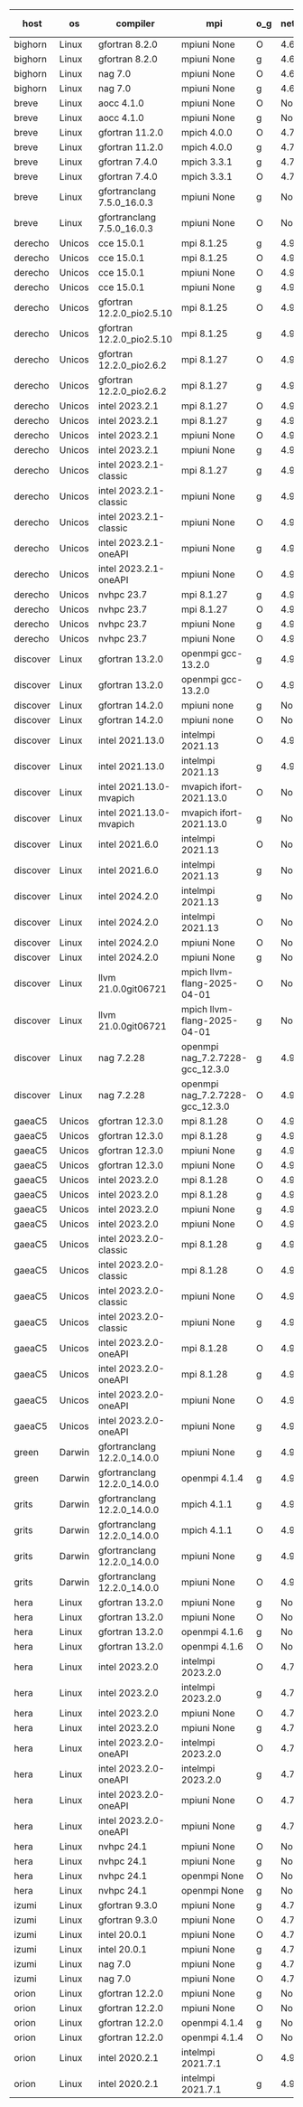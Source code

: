 

| host     | os       | compiler                              | mpi                      | o_g        | netcdf        | build       | u_pass          | u_fail          | s_pass            | s_fail            | e_pass             | e_fail             | nuopc_pass       | nuopc_fail       | artifacts link          |
|----------|----------|---------------------------------------|--------------------------|------------|---------------|-------------|-----------------|-----------------|-------------------|-------------------|--------------------|--------------------|------------------|------------------|-------------------------|
| bighorn | Linux | gfortran 8.2.0 | mpiuni None  | O | 4.6.1  | PASS | 12558 | 0 | 9 | 0 | 42 | 0 | None | None | <a href="https://github.com/esmf-org/esmf-test-artifacts/tree/9364d7c8365d0eb026625fa32536de9b21fab481/develop/gfortran/8.2.0/O/mpiuni/None" target="_blank">9364d7c</a> | 
| bighorn | Linux | gfortran 8.2.0 | mpiuni None  | g | 4.6.1  | PASS | 12558 | 0 | 9 | 0 | 42 | 0 | None | None | <a href="https://github.com/esmf-org/esmf-test-artifacts/tree/1569a0c61b69e983c7a3b86efb6611d201268abf/develop/gfortran/8.2.0/g/mpiuni/None" target="_blank">1569a0c</a> | 
| bighorn | Linux | nag 7.0 | mpiuni None  | O | 4.6.1  | PASS | 12558 | 0 | 9 | 0 | 42 | 0 | None | None | <a href="https://github.com/esmf-org/esmf-test-artifacts/tree/b242f93fbf792035b9c065b2120d1720080e0aa2/develop/nag/7.0/O/mpiuni/None" target="_blank">b242f93</a> | 
| bighorn | Linux | nag 7.0 | mpiuni None  | g | 4.6.1  | PASS | 12558 | 0 | 9 | 0 | 42 | 0 | None | None | <a href="https://github.com/esmf-org/esmf-test-artifacts/tree/b2e7a5355d2ad6beefda34ee33b279556d8bcd30/develop/nag/7.0/g/mpiuni/None" target="_blank">b2e7a53</a> | 
| breve | Linux | aocc 4.1.0 | mpiuni None  | O | None  | PASS | 12532 | 26 | 9 | 0 | 42 | 0 | None | None | <a href="https://github.com/esmf-org/esmf-test-artifacts/tree/ce9c0159664c5e5610be3c8324d29d9e6451bec2/develop/aocc/4.1.0/O/mpiuni/None" target="_blank">ce9c015</a> | 
| breve | Linux | aocc 4.1.0 | mpiuni None  | g | None  | PASS | 12532 | 26 | 9 | 0 | 42 | 0 | None | None | <a href="https://github.com/esmf-org/esmf-test-artifacts/tree/d054540a4badf32bb088fe6692f5c04543d5c141/develop/aocc/4.1.0/g/mpiuni/None" target="_blank">d054540</a> | 
| breve | Linux | gfortran 11.2.0 | mpich 4.0.0  | O | 4.7.4  | PASS | 14227 | 0 | 51 | 0 | 80 | 0 | 58 | 0 | <a href="https://github.com/esmf-org/esmf-test-artifacts/tree/00def795d0b81f9447c4f977153e6046ace4f60d/develop/gfortran/11.2.0/O/mpich/4.0.0" target="_blank">00def79</a> | 
| breve | Linux | gfortran 11.2.0 | mpich 4.0.0  | g | 4.7.4  | PASS | 14227 | 0 | 51 | 0 | 80 | 0 | 58 | 0 | <a href="https://github.com/esmf-org/esmf-test-artifacts/tree/267172ac2fd09554db0693c128627241dfc24fc8/develop/gfortran/11.2.0/g/mpich/4.0.0" target="_blank">267172a</a> | 
| breve | Linux | gfortran 7.4.0 | mpich 3.3.1  | g | 4.7.4  | PASS | 14227 | 0 | 51 | 0 | 80 | 0 | 58 | 0 | <a href="https://github.com/esmf-org/esmf-test-artifacts/tree/0fb3d66cac67f94f5c701cc7954272c54bb79d3a/develop/gfortran/7.4.0/g/mpich/3.3.1" target="_blank">0fb3d66</a> | 
| breve | Linux | gfortran 7.4.0 | mpich 3.3.1  | O | 4.7.4  | PASS | 14227 | 0 | 51 | 0 | 80 | 0 | 58 | 0 | <a href="https://github.com/esmf-org/esmf-test-artifacts/tree/8d5cea554b46eda1543b5f9b7698fb8cab484299/develop/gfortran/7.4.0/O/mpich/3.3.1" target="_blank">8d5cea5</a> | 
| breve | Linux | gfortranclang 7.5.0_16.0.3 | mpiuni None  | g | None  | PASS | 12558 | 0 | 9 | 0 | 42 | 0 | None | None | <a href="https://github.com/esmf-org/esmf-test-artifacts/tree/278dc39b5c90e912da642601ec9eea732d860830/develop/gfortranclang/7.5.0_16.0.3/g/mpiuni/None" target="_blank">278dc39</a> | 
| breve | Linux | gfortranclang 7.5.0_16.0.3 | mpiuni None  | O | None  | PASS | 12558 | 0 | 9 | 0 | 42 | 0 | None | None | <a href="https://github.com/esmf-org/esmf-test-artifacts/tree/634b2456cdb6c0d04dcae843ff69765c1ec33161/develop/gfortranclang/7.5.0_16.0.3/O/mpiuni/None" target="_blank">634b245</a> | 
| derecho | Unicos | cce 15.0.1 | mpi 8.1.25  | g | 4.9.2  | PASS | 14028 | 199 | 51 | 0 | 80 | 0 | 57 | 0 | <a href="https://github.com/esmf-org/esmf-test-artifacts/tree/09cf63785c283fc2b2d27a76866dc40f352e7abe/develop/cce/15.0.1/g/mpi/8.1.25" target="_blank">09cf637</a> | 
| derecho | Unicos | cce 15.0.1 | mpi 8.1.25  | O | 4.9.2  | PASS | None | None | None | None | None | None | None | None | <a href="https://github.com/esmf-org/esmf-test-artifacts/tree/5511fb3b10ff854065da8078d63e5b1fdaeb9dad/develop/cce/15.0.1/O/mpi/8.1.25" target="_blank">5511fb3</a> | 
| derecho | Unicos | cce 15.0.1 | mpiuni None  | O | 4.9.2  | PASS | 12322 | 236 | 9 | 0 | 42 | 0 | None | None | <a href="https://github.com/esmf-org/esmf-test-artifacts/tree/420a519080a4197df4f270df7983c57291e8fbb4/develop/cce/15.0.1/O/mpiuni/None" target="_blank">420a519</a> | 
| derecho | Unicos | cce 15.0.1 | mpiuni None  | g | 4.9.2  | PASS | 12481 | 77 | 9 | 0 | 42 | 0 | None | None | <a href="https://github.com/esmf-org/esmf-test-artifacts/tree/dc6ef41d45a3e9de502cf8e21db040ab6afd2263/develop/cce/15.0.1/g/mpiuni/None" target="_blank">dc6ef41</a> | 
| derecho | Unicos | gfortran 12.2.0_pio2.5.10 | mpi 8.1.25  | O | 4.9.2  | PASS | 14227 | 0 | 51 | 0 | 80 | 0 | 57 | 0 | <a href="https://github.com/esmf-org/esmf-test-artifacts/tree/a4360ec8d0c359543b2dd83f0cfc5dcb4a451639/develop/gfortran/12.2.0_pio2.5.10/O/mpi/8.1.25" target="_blank">a4360ec</a> | 
| derecho | Unicos | gfortran 12.2.0_pio2.5.10 | mpi 8.1.25  | g | 4.9.2  | PASS | 14227 | 0 | 51 | 0 | 80 | 0 | 57 | 0 | <a href="https://github.com/esmf-org/esmf-test-artifacts/tree/05374e005cd0f986a02797427f93a42b1358b861/develop/gfortran/12.2.0_pio2.5.10/g/mpi/8.1.25" target="_blank">05374e0</a> | 
| derecho | Unicos | gfortran 12.2.0_pio2.6.2 | mpi 8.1.27  | O | 4.9.2  | PASS | None | None | None | None | None | None | None | None | <a href="https://github.com/esmf-org/esmf-test-artifacts/tree/ea8ba011e9bfce5fd64014ee75137156f51390af/develop/gfortran/12.2.0_pio2.6.2/O/mpi/8.1.27" target="_blank">ea8ba01</a> | 
| derecho | Unicos | gfortran 12.2.0_pio2.6.2 | mpi 8.1.27  | g | 4.9.2  | PASS | None | None | None | None | None | None | None | None | <a href="https://github.com/esmf-org/esmf-test-artifacts/tree/eeec0fda77e7c6e43e3eac4f9e369d4083733c43/develop/gfortran/12.2.0_pio2.6.2/g/mpi/8.1.27" target="_blank">eeec0fd</a> | 
| derecho | Unicos | intel 2023.2.1 | mpi 8.1.27  | O | 4.9.2  | PASS | None | None | None | None | None | None | None | None | <a href="https://github.com/esmf-org/esmf-test-artifacts/tree/4473b3cbd63ca2a95950023bff767d73c4ca6be0/develop/intel/2023.2.1/O/mpi/8.1.27" target="_blank">4473b3c</a> | 
| derecho | Unicos | intel 2023.2.1 | mpi 8.1.27  | g | 4.9.2  | PASS | 14227 | 0 | 51 | 0 | 80 | 0 | 58 | 0 | <a href="https://github.com/esmf-org/esmf-test-artifacts/tree/896583ad3751666c48926447869bdfc51324b8d0/develop/intel/2023.2.1/g/mpi/8.1.27" target="_blank">896583a</a> | 
| derecho | Unicos | intel 2023.2.1 | mpiuni None  | O | 4.9.2  | PASS | 12558 | 0 | 9 | 0 | 42 | 0 | None | None | <a href="https://github.com/esmf-org/esmf-test-artifacts/tree/225224b2c61f40630204d3d2c4899c45175e8c5e/develop/intel/2023.2.1/O/mpiuni/None" target="_blank">225224b</a> | 
| derecho | Unicos | intel 2023.2.1 | mpiuni None  | g | 4.9.2  | PASS | 12558 | 0 | 9 | 0 | 42 | 0 | None | None | <a href="https://github.com/esmf-org/esmf-test-artifacts/tree/374dafc8b7064349fe6e1d12ed4533463fbabf2a/develop/intel/2023.2.1/g/mpiuni/None" target="_blank">374dafc</a> | 
| derecho | Unicos | intel 2023.2.1-classic | mpi 8.1.27  | g | 4.9.2  | PASS | None | None | None | None | None | None | None | None | <a href="https://github.com/esmf-org/esmf-test-artifacts/tree/4e1efbb674a4c7339daed28cdb3eda20a10125aa/develop/intel/2023.2.1-classic/g/mpi/8.1.27" target="_blank">4e1efbb</a> | 
| derecho | Unicos | intel 2023.2.1-classic | mpiuni None  | g | 4.9.2  | PASS | 12558 | 0 | 9 | 0 | 42 | 0 | None | None | <a href="https://github.com/esmf-org/esmf-test-artifacts/tree/e3a7ba61226b20c0c713494217f6110dfaba8774/develop/intel/2023.2.1-classic/g/mpiuni/None" target="_blank">e3a7ba6</a> | 
| derecho | Unicos | intel 2023.2.1-classic | mpiuni None  | O | 4.9.2  | PASS | 12558 | 0 | 9 | 0 | 42 | 0 | None | None | <a href="https://github.com/esmf-org/esmf-test-artifacts/tree/f3006b8b115cf510a2394829697c0e097f427ac9/develop/intel/2023.2.1-classic/O/mpiuni/None" target="_blank">f3006b8</a> | 
| derecho | Unicos | intel 2023.2.1-oneAPI | mpiuni None  | g | 4.9.2  | PASS | None | None | None | None | None | None | None | None | <a href="https://github.com/esmf-org/esmf-test-artifacts/tree/1f650d133f06b4d25ba1add3606eea33cb7b6434/develop/intel/2023.2.1-oneAPI/g/mpiuni/None" target="_blank">1f650d1</a> | 
| derecho | Unicos | intel 2023.2.1-oneAPI | mpiuni None  | O | 4.9.2  | PASS | 12558 | 0 | 9 | 0 | 42 | 0 | None | None | <a href="https://github.com/esmf-org/esmf-test-artifacts/tree/48540e0625f4ee4d6294ed574d105333175e1beb/develop/intel/2023.2.1-oneAPI/O/mpiuni/None" target="_blank">48540e0</a> | 
| derecho | Unicos | nvhpc 23.7 | mpi 8.1.27  | g | 4.9.2  | PASS | 14227 | 0 | 51 | 0 | 80 | 0 | 57 | 0 | <a href="https://github.com/esmf-org/esmf-test-artifacts/tree/5528cae888a4b3f39a6a5485ffb9c1127e12c950/develop/nvhpc/23.7/g/mpi/8.1.27" target="_blank">5528cae</a> | 
| derecho | Unicos | nvhpc 23.7 | mpi 8.1.27  | O | 4.9.2  | PASS | 14227 | 0 | 51 | 0 | 80 | 0 | 57 | 0 | <a href="https://github.com/esmf-org/esmf-test-artifacts/tree/4f2167649275550e49bd3e5329adc34e8eb0a5c8/develop/nvhpc/23.7/O/mpi/8.1.27" target="_blank">4f21676</a> | 
| derecho | Unicos | nvhpc 23.7 | mpiuni None  | g | 4.9.2  | PASS | 12558 | 0 | 9 | 0 | 42 | 0 | None | None | <a href="https://github.com/esmf-org/esmf-test-artifacts/tree/ab9b49ea4825f080eeb6dcc374b4207ebb542a86/develop/nvhpc/23.7/g/mpiuni/None" target="_blank">ab9b49e</a> | 
| derecho | Unicos | nvhpc 23.7 | mpiuni None  | O | 4.9.2  | PASS | 12558 | 0 | 9 | 0 | 42 | 0 | None | None | <a href="https://github.com/esmf-org/esmf-test-artifacts/tree/ed800ac132876507c19846b1885b050596ebcedc/develop/nvhpc/23.7/O/mpiuni/None" target="_blank">ed800ac</a> | 
| discover | Linux | gfortran 13.2.0 | openmpi gcc-13.2.0  | g | 4.9.2  | PASS | 14227 | 0 | 51 | 0 | 80 | 0 | 57 | 0 | <a href="https://github.com/esmf-org/esmf-test-artifacts/tree/b051b339f466768c8006feed80e619f6d8d90079/develop/gfortran/13.2.0/g/openmpi/gcc-13.2.0" target="_blank">b051b33</a> | 
| discover | Linux | gfortran 13.2.0 | openmpi gcc-13.2.0  | O | 4.9.2  | PASS | None | None | None | None | None | None | None | None | <a href="https://github.com/esmf-org/esmf-test-artifacts/tree/bb97a8bd8ba89344b5df4da842f4d423bfc0e2da/develop/gfortran/13.2.0/O/openmpi/gcc-13.2.0" target="_blank">bb97a8b</a> | 
| discover | Linux | gfortran 14.2.0 | mpiuni none  | g | None  | PASS | 12558 | 0 | 9 | 0 | 42 | 0 | None | None | <a href="https://github.com/esmf-org/esmf-test-artifacts/tree/63eeeaf77291fad56178147fde789ed84c82b334/develop/gfortran/14.2.0/g/mpiuni/none" target="_blank">63eeeaf</a> | 
| discover | Linux | gfortran 14.2.0 | mpiuni none  | O | None  | PASS | 12558 | 0 | 9 | 0 | 42 | 0 | None | None | <a href="https://github.com/esmf-org/esmf-test-artifacts/tree/05cea0ac7faafd266728be1262d29a98911f0a62/develop/gfortran/14.2.0/O/mpiuni/none" target="_blank">05cea0a</a> | 
| discover | Linux | intel 2021.13.0 | intelmpi 2021.13  | O | 4.9.2  | PASS | None | None | None | None | None | None | None | None | <a href="https://github.com/esmf-org/esmf-test-artifacts/tree/f78c9d95693ca3905247e987be45476dac119afa/develop/intel/2021.13.0/O/intelmpi/2021.13" target="_blank">f78c9d9</a> | 
| discover | Linux | intel 2021.13.0 | intelmpi 2021.13  | g | 4.9.2  | PASS | 14227 | 0 | 51 | 0 | 80 | 0 | 57 | 0 | <a href="https://github.com/esmf-org/esmf-test-artifacts/tree/47519dfa311e044737e65fc7470483d9b3b88e61/develop/intel/2021.13.0/g/intelmpi/2021.13" target="_blank">47519df</a> | 
| discover | Linux | intel 2021.13.0-mvapich | mvapich ifort-2021.13.0  | O | None  | PASS | None | None | None | None | None | None | None | None | <a href="https://github.com/esmf-org/esmf-test-artifacts/tree/482bd0e135774ca263875307a94b4ca627a09d61/develop/intel/2021.13.0-mvapich/O/mvapich/ifort-2021.13.0" target="_blank">482bd0e</a> | 
| discover | Linux | intel 2021.13.0-mvapich | mvapich ifort-2021.13.0  | g | None  | PASS | 14227 | 0 | 51 | 0 | 80 | 0 | 57 | 0 | <a href="https://github.com/esmf-org/esmf-test-artifacts/tree/3345eb034c22256c36b4ff66e86818abf22bfe38/develop/intel/2021.13.0-mvapich/g/mvapich/ifort-2021.13.0" target="_blank">3345eb0</a> | 
| discover | Linux | intel 2021.6.0 | intelmpi 2021.13  | O | None  | PASS | 14227 | 0 | 51 | 0 | 80 | 0 | 57 | 0 | <a href="https://github.com/esmf-org/esmf-test-artifacts/tree/f4d846e17cb45e9908e85df68deb9539c4f80f70/develop/intel/2021.6.0/O/intelmpi/2021.13" target="_blank">f4d846e</a> | 
| discover | Linux | intel 2021.6.0 | intelmpi 2021.13  | g | None  | PASS | 14227 | 0 | 51 | 0 | 80 | 0 | 57 | 0 | <a href="https://github.com/esmf-org/esmf-test-artifacts/tree/3023408e4d9e3e70886169925dce7fb415efaedb/develop/intel/2021.6.0/g/intelmpi/2021.13" target="_blank">3023408</a> | 
| discover | Linux | intel 2024.2.0 | intelmpi 2021.13  | g | None  | PASS | None | None | None | None | None | None | None | None | <a href="https://github.com/esmf-org/esmf-test-artifacts/tree/7f13295ca4d772ec0210ca84798093be11358e23/develop/intel/2024.2.0/g/intelmpi/2021.13" target="_blank">7f13295</a> | 
| discover | Linux | intel 2024.2.0 | intelmpi 2021.13  | O | None  | PASS | 14227 | 0 | 51 | 0 | 80 | 0 | 57 | 0 | <a href="https://github.com/esmf-org/esmf-test-artifacts/tree/c48415543ae8acb455357a198276d1924826aa56/develop/intel/2024.2.0/O/intelmpi/2021.13" target="_blank">c484155</a> | 
| discover | Linux | intel 2024.2.0 | mpiuni None  | O | None  | PASS | 12558 | 0 | 9 | 0 | 42 | 0 | None | None | <a href="https://github.com/esmf-org/esmf-test-artifacts/tree/f3686ebf977f0a6437f042ca98dadca64de4ea20/develop/intel/2024.2.0/O/mpiuni/None" target="_blank">f3686eb</a> | 
| discover | Linux | intel 2024.2.0 | mpiuni None  | g | None  | PASS | 12557 | 1 | 9 | 0 | 42 | 0 | None | None | <a href="https://github.com/esmf-org/esmf-test-artifacts/tree/a82de3f910c3084b802fc8f9a97bfba48daec6e0/develop/intel/2024.2.0/g/mpiuni/None" target="_blank">a82de3f</a> | 
| discover | Linux | llvm 21.0.0git06721 | mpich llvm-flang-2025-04-01  | O | None  | PASS | 14209 | 18 | 18 | 33 | 75 | 5 | 0 | 57 | <a href="https://github.com/esmf-org/esmf-test-artifacts/tree/64f295e424c0fb731048dcd186de3031d1129f1d/develop/llvm/21.0.0git06721/O/mpich/llvm-flang-2025-04-01" target="_blank">64f295e</a> | 
| discover | Linux | llvm 21.0.0git06721 | mpich llvm-flang-2025-04-01  | g | None  | PASS | 14209 | 18 | 18 | 33 | 75 | 5 | 0 | 57 | <a href="https://github.com/esmf-org/esmf-test-artifacts/tree/d94258d4193bb1d096b543fd23f61fe8d7536955/develop/llvm/21.0.0git06721/g/mpich/llvm-flang-2025-04-01" target="_blank">d94258d</a> | 
| discover | Linux | nag 7.2.28 | openmpi nag_7.2.7228-gcc_12.3.0  | g | 4.9.2  | PASS | None | None | None | None | None | None | None | None | <a href="https://github.com/esmf-org/esmf-test-artifacts/tree/bef3339d0e51c8becf747be830856c8e047431d3/develop/nag/7.2.28/g/openmpi/nag_7.2.7228-gcc_12.3.0" target="_blank">bef3339</a> | 
| discover | Linux | nag 7.2.28 | openmpi nag_7.2.7228-gcc_12.3.0  | O | 4.9.2  | PASS | None | None | None | None | None | None | None | None | <a href="https://github.com/esmf-org/esmf-test-artifacts/tree/8f765cbcaec3990ba8fdddaf125f1178d9953315/develop/nag/7.2.28/O/openmpi/nag_7.2.7228-gcc_12.3.0" target="_blank">8f765cb</a> | 
| gaeaC5 | Unicos | gfortran 12.3.0 | mpi 8.1.28  | O | 4.9.0  | PASS | 14227 | 0 | 51 | 0 | 80 | 0 | 57 | 0 | <a href="https://github.com/esmf-org/esmf-test-artifacts/tree/d8ee17083aea50248668a3f69fb2131a0da4bfb5/develop/gfortran/12.3.0/O/mpi/8.1.28" target="_blank">d8ee170</a> | 
| gaeaC5 | Unicos | gfortran 12.3.0 | mpi 8.1.28  | g | 4.9.0  | PASS | 14227 | 0 | 51 | 0 | 80 | 0 | 57 | 0 | <a href="https://github.com/esmf-org/esmf-test-artifacts/tree/8768337402b4c33566e9d78960d36804991c659e/develop/gfortran/12.3.0/g/mpi/8.1.28" target="_blank">8768337</a> | 
| gaeaC5 | Unicos | gfortran 12.3.0 | mpiuni None  | g | 4.9.0  | PASS | 12558 | 0 | 9 | 0 | 42 | 0 | None | None | <a href="https://github.com/esmf-org/esmf-test-artifacts/tree/d6ecb64e031183bf0caaf5717f370ce24a5956fd/develop/gfortran/12.3.0/g/mpiuni/None" target="_blank">d6ecb64</a> | 
| gaeaC5 | Unicos | gfortran 12.3.0 | mpiuni None  | O | 4.9.0  | PASS | 12558 | 0 | 9 | 0 | 42 | 0 | None | None | <a href="https://github.com/esmf-org/esmf-test-artifacts/tree/0dd454a8a4ae0dc0e2811775bb7c5f8b6b8947f6/develop/gfortran/12.3.0/O/mpiuni/None" target="_blank">0dd454a</a> | 
| gaeaC5 | Unicos | intel 2023.2.0 | mpi 8.1.28  | O | 4.9.0  | PASS | 14227 | 0 | 51 | 0 | 80 | 0 | 57 | 0 | <a href="https://github.com/esmf-org/esmf-test-artifacts/tree/17291385b19f4158f8e8eac2ce5b3dcf946e53c9/develop/intel/2023.2.0/O/mpi/8.1.28" target="_blank">1729138</a> | 
| gaeaC5 | Unicos | intel 2023.2.0 | mpi 8.1.28  | g | 4.9.0  | PASS | None | None | None | None | None | None | None | None | <a href="https://github.com/esmf-org/esmf-test-artifacts/tree/f8627bd4891b7f2e8eecf2099326d9e9beb86869/develop/intel/2023.2.0/g/mpi/8.1.28" target="_blank">f8627bd</a> | 
| gaeaC5 | Unicos | intel 2023.2.0 | mpiuni None  | g | 4.9.0  | PASS | None | None | None | None | None | None | None | None | <a href="https://github.com/esmf-org/esmf-test-artifacts/tree/d862cf4492bad3018c840aabc60f387cf908d011/develop/intel/2023.2.0/g/mpiuni/None" target="_blank">d862cf4</a> | 
| gaeaC5 | Unicos | intel 2023.2.0 | mpiuni None  | O | 4.9.0  | PASS | None | None | None | None | None | None | None | None | <a href="https://github.com/esmf-org/esmf-test-artifacts/tree/e2062c1a9d1381fcaea20a8eb4d1d1304498d737/develop/intel/2023.2.0/O/mpiuni/None" target="_blank">e2062c1</a> | 
| gaeaC5 | Unicos | intel 2023.2.0-classic | mpi 8.1.28  | g | 4.9.0  | PASS | None | None | None | None | None | None | None | None | <a href="https://github.com/esmf-org/esmf-test-artifacts/tree/33ab8c57a61c5b468e5700d2edd502c79d4c6a94/develop/intel/2023.2.0-classic/g/mpi/8.1.28" target="_blank">33ab8c5</a> | 
| gaeaC5 | Unicos | intel 2023.2.0-classic | mpi 8.1.28  | O | 4.9.0  | PASS | 14227 | 0 | 51 | 0 | 80 | 0 | 57 | 0 | <a href="https://github.com/esmf-org/esmf-test-artifacts/tree/bea1ba488408b5de2b8bb510fb9f9ffa3edfc734/develop/intel/2023.2.0-classic/O/mpi/8.1.28" target="_blank">bea1ba4</a> | 
| gaeaC5 | Unicos | intel 2023.2.0-classic | mpiuni None  | O | 4.9.0  | PASS | None | None | None | None | None | None | None | None | <a href="https://github.com/esmf-org/esmf-test-artifacts/tree/4b8d387f716482fd9498b3cc95b3f08cccdfcdbb/develop/intel/2023.2.0-classic/O/mpiuni/None" target="_blank">4b8d387</a> | 
| gaeaC5 | Unicos | intel 2023.2.0-classic | mpiuni None  | g | 4.9.0  | PASS | None | None | None | None | None | None | None | None | <a href="https://github.com/esmf-org/esmf-test-artifacts/tree/1596c65799268172b70925fb9f634f1024bc3c19/develop/intel/2023.2.0-classic/g/mpiuni/None" target="_blank">1596c65</a> | 
| gaeaC5 | Unicos | intel 2023.2.0-oneAPI | mpi 8.1.28  | O | 4.9.0  | PASS | None | None | None | None | None | None | None | None | <a href="https://github.com/esmf-org/esmf-test-artifacts/tree/91db6a046b0149f3b8d8cc32465a4679979ce35f/develop/intel/2023.2.0-oneAPI/O/mpi/8.1.28" target="_blank">91db6a0</a> | 
| gaeaC5 | Unicos | intel 2023.2.0-oneAPI | mpi 8.1.28  | g | 4.9.0  | PASS | None | None | None | None | None | None | None | None | <a href="https://github.com/esmf-org/esmf-test-artifacts/tree/e786aa0a67205d58da0c78bd5e59da1bc6ea4ae1/develop/intel/2023.2.0-oneAPI/g/mpi/8.1.28" target="_blank">e786aa0</a> | 
| gaeaC5 | Unicos | intel 2023.2.0-oneAPI | mpiuni None  | O | 4.9.0  | PASS | None | None | None | None | None | None | None | None | <a href="https://github.com/esmf-org/esmf-test-artifacts/tree/834b2ae95d1092e2677596d9ec3f70fd14d1e8a3/develop/intel/2023.2.0-oneAPI/O/mpiuni/None" target="_blank">834b2ae</a> | 
| gaeaC5 | Unicos | intel 2023.2.0-oneAPI | mpiuni None  | g | 4.9.0  | PASS | None | None | None | None | None | None | None | None | <a href="https://github.com/esmf-org/esmf-test-artifacts/tree/cbe1cf20e528c218f66103769a0c639752141825/develop/intel/2023.2.0-oneAPI/g/mpiuni/None" target="_blank">cbe1cf2</a> | 
| green | Darwin | gfortranclang 12.2.0_14.0.0 | mpiuni None  | g | 4.9.3  | PASS | 12558 | 0 | 9 | 0 | 42 | 0 | None | None | <a href="https://github.com/esmf-org/esmf-test-artifacts/tree/e0532f58f9412c6ed5326985d1c9ae7c1423c6ac/develop/gfortranclang/12.2.0_14.0.0/g/mpiuni/None" target="_blank">e0532f5</a> | 
| green | Darwin | gfortranclang 12.2.0_14.0.0 | openmpi 4.1.4  | g | 4.9.3  | PASS | 14227 | 0 | 51 | 0 | 80 | 0 | 58 | 0 | <a href="https://github.com/esmf-org/esmf-test-artifacts/tree/6fac014537ea214de798a05b29bbdc71f0e9e13d/develop/gfortranclang/12.2.0_14.0.0/g/openmpi/4.1.4" target="_blank">6fac014</a> | 
| grits | Darwin | gfortranclang 12.2.0_14.0.0 | mpich 4.1.1  | g | 4.9.2  | PASS | 14227 | 0 | 51 | 0 | 80 | 0 | 57 | 0 | <a href="https://github.com/esmf-org/esmf-test-artifacts/tree/eb25a0a5e7e66b56991dd238a814461bad1d441d/develop/gfortranclang/12.2.0_14.0.0/g/mpich/4.1.1" target="_blank">eb25a0a</a> | 
| grits | Darwin | gfortranclang 12.2.0_14.0.0 | mpich 4.1.1  | O | 4.9.2  | PASS | 14227 | 0 | 51 | 0 | 80 | 0 | 57 | 0 | <a href="https://github.com/esmf-org/esmf-test-artifacts/tree/40cfac99b74132461d95f88fe3ddf26097aead52/develop/gfortranclang/12.2.0_14.0.0/O/mpich/4.1.1" target="_blank">40cfac9</a> | 
| grits | Darwin | gfortranclang 12.2.0_14.0.0 | mpiuni None  | g | 4.9.2  | PASS | 12558 | 0 | 9 | 0 | 42 | 0 | None | None | <a href="https://github.com/esmf-org/esmf-test-artifacts/tree/9850c9e1529c95c7f1c79fd241b2ed86904bcdbd/develop/gfortranclang/12.2.0_14.0.0/g/mpiuni/None" target="_blank">9850c9e</a> | 
| grits | Darwin | gfortranclang 12.2.0_14.0.0 | mpiuni None  | O | 4.9.2  | PASS | 12558 | 0 | 9 | 0 | 42 | 0 | None | None | <a href="https://github.com/esmf-org/esmf-test-artifacts/tree/6c55a2fa4bfeb8ae25d73b9dd71e7d9b424c6341/develop/gfortranclang/12.2.0_14.0.0/O/mpiuni/None" target="_blank">6c55a2f</a> | 
| hera | Linux | gfortran 13.2.0 | mpiuni None  | g | None  | PASS | 12558 | 0 | 9 | 0 | 42 | 0 | None | None | <a href="https://github.com/esmf-org/esmf-test-artifacts/tree/958709caef2e8c069ff32d5172495af03628b498/develop/gfortran/13.2.0/g/mpiuni/None" target="_blank">958709c</a> | 
| hera | Linux | gfortran 13.2.0 | mpiuni None  | O | None  | PASS | 12558 | 0 | 9 | 0 | 42 | 0 | None | None | <a href="https://github.com/esmf-org/esmf-test-artifacts/tree/034a664569d418541fdb6e2ad4640268eecc6c4a/develop/gfortran/13.2.0/O/mpiuni/None" target="_blank">034a664</a> | 
| hera | Linux | gfortran 13.2.0 | openmpi 4.1.6  | g | None  | PASS | None | None | None | None | None | None | None | None | <a href="https://github.com/esmf-org/esmf-test-artifacts/tree/ff53e13afcc298095cbbc1c6f14d35fe1f94a486/develop/gfortran/13.2.0/g/openmpi/4.1.6" target="_blank">ff53e13</a> | 
| hera | Linux | gfortran 13.2.0 | openmpi 4.1.6  | O | None  | PASS | 14227 | 0 | 51 | 0 | 80 | 0 | 57 | 0 | <a href="https://github.com/esmf-org/esmf-test-artifacts/tree/2366eb0743a32d134439c4e212676df1670c2d00/develop/gfortran/13.2.0/O/openmpi/4.1.6" target="_blank">2366eb0</a> | 
| hera | Linux | intel 2023.2.0 | intelmpi 2023.2.0  | O | 4.7.0  | PASS | 14227 | 0 | 51 | 0 | 80 | 0 | 57 | 0 | <a href="https://github.com/esmf-org/esmf-test-artifacts/tree/12b078aac5043a28c4312aadf72d8567b11eb61d/develop/intel/2023.2.0/O/intelmpi/2023.2.0" target="_blank">12b078a</a> | 
| hera | Linux | intel 2023.2.0 | intelmpi 2023.2.0  | g | 4.7.0  | PASS | None | None | None | None | None | None | None | None | <a href="https://github.com/esmf-org/esmf-test-artifacts/tree/4624d53ffb4c6c6648c4169a901df120dcf5fbd9/develop/intel/2023.2.0/g/intelmpi/2023.2.0" target="_blank">4624d53</a> | 
| hera | Linux | intel 2023.2.0 | mpiuni None  | O | 4.7.0  | PASS | None | None | None | None | None | None | None | None | <a href="https://github.com/esmf-org/esmf-test-artifacts/tree/9ae649479dea5dfd14b527f0818a4a99822106f2/develop/intel/2023.2.0/O/mpiuni/None" target="_blank">9ae6494</a> | 
| hera | Linux | intel 2023.2.0 | mpiuni None  | g | 4.7.0  | PASS | None | None | None | None | None | None | None | None | <a href="https://github.com/esmf-org/esmf-test-artifacts/tree/320c6d741ffee2192127497ddee4fcc4d825dd25/develop/intel/2023.2.0/g/mpiuni/None" target="_blank">320c6d7</a> | 
| hera | Linux | intel 2023.2.0-oneAPI | intelmpi 2023.2.0  | O | 4.7.0  | PASS | None | None | None | None | None | None | None | None | <a href="https://github.com/esmf-org/esmf-test-artifacts/tree/bc3338042d10293c3e2337f906e15a361f7f7d52/develop/intel/2023.2.0-oneAPI/O/intelmpi/2023.2.0" target="_blank">bc33380</a> | 
| hera | Linux | intel 2023.2.0-oneAPI | intelmpi 2023.2.0  | g | 4.7.0  | PASS | None | None | None | None | None | None | None | None | <a href="https://github.com/esmf-org/esmf-test-artifacts/tree/c97235a56526c1a0e0570484399d395dbdf7e24f/develop/intel/2023.2.0-oneAPI/g/intelmpi/2023.2.0" target="_blank">c97235a</a> | 
| hera | Linux | intel 2023.2.0-oneAPI | mpiuni None  | O | 4.7.0  | PASS | 12558 | 0 | 9 | 0 | 42 | 0 | None | None | <a href="https://github.com/esmf-org/esmf-test-artifacts/tree/3a28ed7e760c297b65e48c70d5c9ce93c34b1311/develop/intel/2023.2.0-oneAPI/O/mpiuni/None" target="_blank">3a28ed7</a> | 
| hera | Linux | intel 2023.2.0-oneAPI | mpiuni None  | g | 4.7.0  | PASS | None | None | None | None | None | None | None | None | <a href="https://github.com/esmf-org/esmf-test-artifacts/tree/dc44bfb3fad03a11de1e4de03ec3d2070bb9e547/develop/intel/2023.2.0-oneAPI/g/mpiuni/None" target="_blank">dc44bfb</a> | 
| hera | Linux | nvhpc 24.1 | mpiuni None  | O | None  | PASS | None | None | None | None | None | None | None | None | <a href="https://github.com/esmf-org/esmf-test-artifacts/tree/8d69d90ea96c8c67b65013e9c312dd1b2b622b8c/develop/nvhpc/24.1/O/mpiuni/None" target="_blank">8d69d90</a> | 
| hera | Linux | nvhpc 24.1 | mpiuni None  | g | None  | PASS | None | None | None | None | None | None | None | None | <a href="https://github.com/esmf-org/esmf-test-artifacts/tree/3fe233eef2bf198e370b7dcd96c8726c381fec3c/develop/nvhpc/24.1/g/mpiuni/None" target="_blank">3fe233e</a> | 
| hera | Linux | nvhpc 24.1 | openmpi None  | O | None  | PASS | 14227 | 0 | 51 | 0 | 80 | 0 | 57 | 0 | <a href="https://github.com/esmf-org/esmf-test-artifacts/tree/eb45259e5432b39b1a4fd0db4de7431f94c55bbb/develop/nvhpc/24.1/O/openmpi/None" target="_blank">eb45259</a> | 
| hera | Linux | nvhpc 24.1 | openmpi None  | g | None  | PASS | None | None | None | None | None | None | None | None | <a href="https://github.com/esmf-org/esmf-test-artifacts/tree/f186d752c23204814452fe26c1c1c3ed45ef1e17/develop/nvhpc/24.1/g/openmpi/None" target="_blank">f186d75</a> | 
| izumi | Linux | gfortran 9.3.0 | mpiuni None  | g | 4.7.4  | PASS | 12558 | 0 | 9 | 0 | 42 | 0 | None | None | <a href="https://github.com/esmf-org/esmf-test-artifacts/tree/2fe8c31b34a99e4ce8af90c64b168642e5a6eed7/develop/gfortran/9.3.0/g/mpiuni/None" target="_blank">2fe8c31</a> | 
| izumi | Linux | gfortran 9.3.0 | mpiuni None  | O | 4.7.4  | PASS | 12558 | 0 | 9 | 0 | 42 | 0 | None | None | <a href="https://github.com/esmf-org/esmf-test-artifacts/tree/b1635ef59b8c51ce9e57fa05cacb7e98f74a54d9/develop/gfortran/9.3.0/O/mpiuni/None" target="_blank">b1635ef</a> | 
| izumi | Linux | intel 20.0.1 | mpiuni None  | O | 4.7.4  | PASS | 12558 | 0 | 9 | 0 | 42 | 0 | None | None | <a href="https://github.com/esmf-org/esmf-test-artifacts/tree/642acf70ddf62279cfde21b36c47a03cd93d8235/develop/intel/20.0.1/O/mpiuni/None" target="_blank">642acf7</a> | 
| izumi | Linux | intel 20.0.1 | mpiuni None  | g | 4.7.4  | PASS | 12558 | 0 | 9 | 0 | 42 | 0 | None | None | <a href="https://github.com/esmf-org/esmf-test-artifacts/tree/c243827d8870e506632d116e84fc48a5276316eb/develop/intel/20.0.1/g/mpiuni/None" target="_blank">c243827</a> | 
| izumi | Linux | nag 7.0 | mpiuni None  | g | 4.7.4  | PASS | 12558 | 0 | 9 | 0 | 42 | 0 | None | None | <a href="https://github.com/esmf-org/esmf-test-artifacts/tree/734227acbba88166d2ef6caeb972f133cf3bb227/develop/nag/7.0/g/mpiuni/None" target="_blank">734227a</a> | 
| izumi | Linux | nag 7.0 | mpiuni None  | O | 4.7.4  | PASS | 12558 | 0 | 9 | 0 | 42 | 0 | None | None | <a href="https://github.com/esmf-org/esmf-test-artifacts/tree/fe271bf05acae4c9f3b175e29ac580b730ca09af/develop/nag/7.0/O/mpiuni/None" target="_blank">fe271bf</a> | 
| orion | Linux | gfortran 12.2.0 | mpiuni None  | g | None  | PASS | 12558 | 0 | 9 | 0 | 42 | 0 | None | None | <a href="https://github.com/esmf-org/esmf-test-artifacts/tree/d6b02d738706ce96108aa07265b63e6be1f3a51e/develop/gfortran/12.2.0/g/mpiuni/None" target="_blank">d6b02d7</a> | 
| orion | Linux | gfortran 12.2.0 | mpiuni None  | O | None  | PASS | 12558 | 0 | 9 | 0 | 42 | 0 | None | None | <a href="https://github.com/esmf-org/esmf-test-artifacts/tree/a46adb6a0595c080f8b8bee5074c451baee0183f/develop/gfortran/12.2.0/O/mpiuni/None" target="_blank">a46adb6</a> | 
| orion | Linux | gfortran 12.2.0 | openmpi 4.1.4  | g | None  | PASS | None | None | None | None | None | None | None | None | <a href="https://github.com/esmf-org/esmf-test-artifacts/tree/7ada3eb644344740dc8c770648eab14c9fb065f4/develop/gfortran/12.2.0/g/openmpi/4.1.4" target="_blank">7ada3eb</a> | 
| orion | Linux | gfortran 12.2.0 | openmpi 4.1.4  | O | None  | PASS | 14227 | 0 | 51 | 0 | 80 | 0 | 57 | 0 | <a href="https://github.com/esmf-org/esmf-test-artifacts/tree/864fcbcde29d7211d08137c34af3adbc1dcf4359/develop/gfortran/12.2.0/O/openmpi/4.1.4" target="_blank">864fcbc</a> | 
| orion | Linux | intel 2020.2.1 | intelmpi 2021.7.1  | O | 4.9.2  | PASS | 14227 | 0 | 51 | 0 | 80 | 0 | 57 | 0 | <a href="https://github.com/esmf-org/esmf-test-artifacts/tree/15b9f0a97aac4654f8791ec425b98dd619b1b22e/develop/intel/2020.2.1/O/intelmpi/2021.7.1" target="_blank">15b9f0a</a> | 
| orion | Linux | intel 2020.2.1 | intelmpi 2021.7.1  | g | 4.9.2  | PASS | 14227 | 0 | 51 | 0 | 80 | 0 | 57 | 0 | <a href="https://github.com/esmf-org/esmf-test-artifacts/tree/95d75fb4bc6068339888b95067deca3b3467d7ef/develop/intel/2020.2.1/g/intelmpi/2021.7.1" target="_blank">95d75fb</a> | 
